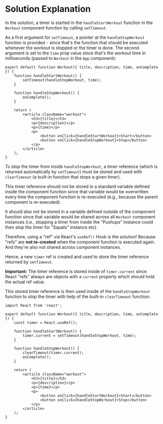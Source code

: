 # Solution Explanation

In the solution, a timer is started in the `handleStartWorkout` function in the `Workout` component function by calling `setTimeout`.

As a first argument for `setTimeout`, a pointer at the `handleStopWorkout` function is provided - since that's the function that should be executed whenever the workout is stopped or the timer is done. The second argument is set to the `time` prop value since that's the workout time in milliseconds (passed to `Workout` in the `App` component):

```
export default function Workout({ title, description, time, onComplete }) {
    function handleStartWorkout() {
        setTimeout(handleStopWorkout, time);
    }

    function handleStopWorkout() {
        onComplete();
    }

    return (
        <article className="workout">
            <h3>{title}</h3>
            <p>{description}</p>
            <p>{time}</p>
            <p>
                <button onClick={handleStartWorkout}>Start</button>
                <button onClick={handleStopWorkout}>Stop</button>
            </p>
        </article>
    );
}
```

To stop the timer from inside `handleStopWorkout`, a timer reference (which is returned automatically by `setTimeout`) must be stored and used with `clearTimeout` (a built-in function that stops a given timer).

This timer reference should not be stored in a standard variable defined inside the component function since that variable would be overwritten every time the component function is re-executed (e.g., because the parent component is re-executed).

It should also not be stored in a variable defined outside of the component function since that variable would be shared across all `Workout` component instances (i.e., stopping a timer from inside the "Pushups" instance could then stop the timer for "Squats" instance etc).

Therefore, using a "ref" via React's `useRef()` Hook is the solution! Because "refs" are <b>not re-created</b> when the component function is executed again. And they're also not shared across component instances.

Hence, a new `timer` ref is created and used to store the timer reference returned by `setTimeout`.

<b>Important:</b> The timer reference is stored inside of `timer.current` since React "refs" always are objects with a `current` property which should hold the actual ref value.

This stored timer reference is then used inside of the `handleStopWorkout` function to stop the timer with help of the built-in `clearTimeout` function:

```
import React from 'react';

export default function Workout({ title, description, time, onComplete }) {
    const timer = React.useRef();

    function handleStartWorkout() {
        timer.current = setTimeout(handleStopWorkout, time);
    }

    function handleStopWorkout() {
        clearTimeout(timer.current);
        onComplete();
    }

    return (
        <article className="workout">
            <h3>{title}</h3>
            <p>{description}</p>
            <p>{time}</p>
            <p>
                <button onClick={handleStartWorkout}>Start</button>
                <button onClick={handleStopWorkout}>Stop</button>
            </p>
        </article>
    );
}
```
